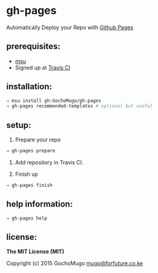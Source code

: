 
# gh-pages

Automatically Deploy your Repo with [Github Pages](https://pages.github.com)


## prerequisites:

* [msu](https://github.com/GochoMugo/msu)
* Signed up at [Travis CI](https://travis-ci.org)


## installation:

```bash
⇒ msu install gh:GochoMugo/gh-pages
⇒ gh-pages recommended-templates # optional but useful
```


## setup:

1. Prepare your repo

  ```bash
  ⇒ gh-pages prepare
  ```

1. Add repository in Travis CI.

1. Finish up

  ```bash
  ⇒ gh-pages finish
  ```


## help information:

```bash
⇒ gh-pages help
```


## license:

**The MIT License (MIT)**

Copyright (c) 2015 GochoMugo <mugo@forfuture.co.ke>

